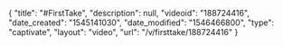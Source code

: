{
    "title": "#FirstTake",
    "description": null,
    "videoid": "188724416",
    "date_created": "1545141030",
    "date_modified": "1546466800",
    "type": "captivate",
    "layout": "video",
    "url": "\/v\/firsttake\/188724416"
}